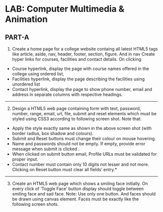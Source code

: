 # LAB: Computer Multimedia & Animation
## PART-A


1. Create a home page for a college website containg all latest HTML5 tags like article,
aside, nav, header, footer, section, figure. And in nav Create hyper
links for courses, facilities and contact details. On clicking
* Course hyperlink, display the page with course names offered in the college
using ordered list,
* Facilities hyperlink, display the page describing the facilities using unordered
list
* Contact hyperlink, display the page to show phone number, email and address
in separate columns with respective headings.
---
2. Design a HTML5 web page containing form with text, password, number, range, email,
url, file, submit and reset elements which must be styled using CSS3 according to
following screen shot.
Note that:
* Apply the style exactly same as shown in the above screen shot (with
border radius, box shadow and colours).
* Submit and Reset buttons must change their colour on mouse hovering.
* Name and passwords should not be empty. If empty, provide error
message when submit is clicked .
* When clicked on submit button email, Profile URLs must be validated for
proper input.
* Contact number must contain only 10 digits not lesser and not more.
 Clicking on Reset button must clear all fields’ entry.*
---
3. Create an HTML5 web page which shows a smiling face initially. On every click of
‘Toggle Face’ button display should toggle between smiling face and sad face.
Note: Use only one button. And faces should be drawn using canvas element. Faces
must be exactly like the following screen shots.
